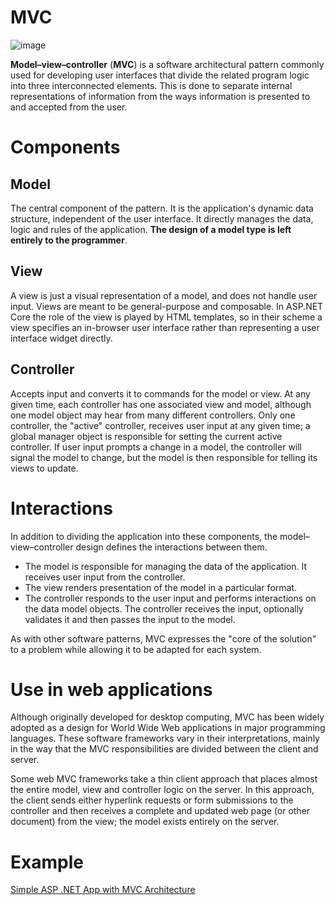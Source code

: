 # MVC

![image](https://user-images.githubusercontent.com/34960418/204827508-856f28ee-98d2-461b-91f1-b32f8a24cb07.png)

**Model–view–controller** (**MVC**) is a software architectural pattern commonly used for developing user interfaces that divide the related program logic into three interconnected elements. This is done to separate internal representations of information from the ways information is presented to and accepted from the user.


# Components

## Model

The central component of the pattern. It is the application's dynamic data structure, independent of the user interface. It directly manages the data, logic and rules of the application. **The design of a model type is left entirely to the programmer**.


## View

A view is just a visual representation of a model, and does not handle user input. Views are meant to be general-purpose and composable. In ASP.NET Core the role of the view is played by HTML templates, so in their scheme a view specifies an in-browser user interface rather than representing a user interface widget directly.


## Controller

Accepts input and converts it to commands for the model or view. At any given time, each controller has one associated view and model, although one model object may hear from many different controllers. Only one controller, the "active" controller, receives user input at any given time; a global manager object is responsible for setting the current active controller. If user input prompts a change in a model, the controller will signal the model to change, but the model is then responsible for telling its views to update.


# Interactions

In addition to dividing the application into these components, the model–view–controller design defines the interactions between them.

- The model is responsible for managing the data of the application. It receives user input from the controller.
- The view renders presentation of the model in a particular format.
- The controller responds to the user input and performs interactions on the data model objects. The controller receives the input, optionally validates it and then passes the input to the model.

As with other software patterns, MVC expresses the "core of the solution" to a problem while allowing it to be adapted for each system. 

# Use in web applications

Although originally developed for desktop computing, MVC has been widely adopted as a design for World Wide Web applications in major programming languages. These software frameworks vary in their interpretations, mainly in the way that the MVC responsibilities are divided between the client and server.

Some web MVC frameworks take a thin client approach that places almost the entire model, view and controller logic on the server. In this approach, the client sends either hyperlink requests or form submissions to the controller and then receives a complete and updated web page (or other document) from the view; the model exists entirely on the server.


# Example

[Simple ASP .NET App with MVC Architecture](https://github.com/pirocorp/ASP.NET-Core-Playground/tree/main/06.%20Car%20Renting%20System)
